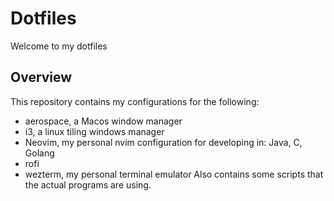 # Dotfiles 
 Welcome to my dotfiles

## Overview 
This repository contains my configurations for the following: 
- aerospace, a Macos window manager
- i3, a linux tiling windows manager 
- Neovim, my personal nvim configuration for developing in: Java, C, Golang
- rofi
- wezterm, my personal terminal emulator
Also contains some scripts that the actual programs are using. 
